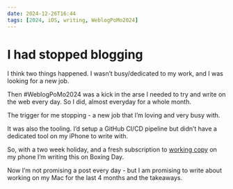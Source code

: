 ```yaml
---
date: 2024-12-26T16:44
tags: [2024, iOS, writing, WeblogPoMo2024]
---
```


# I had stopped blogging

I think two things happened. I wasn’t busy/dedicated to my work, and I was looking for a new job. 

<!--truncate-->

Then #WeblogPoMo2024 was a kick in the arse I needed to try and write on the web every day. So I did, almost everyday for a whole month. 

The trigger for me stopping - a new job that I’m loving and very busy with. 

It was also the tooling. I’d setup a GitHub CI/CD pipeline but didn’t have a dedicated tool on my iPhone to write with. 

So, with a two week holiday, and a fresh subscription to [working copy](https://workingcopy.app/) on my phone I’m writing this on Boxing Day. 

Now I’m not promising a post every day - but I am promising to write about working on my Mac for the last 4 months and the takeaways. 